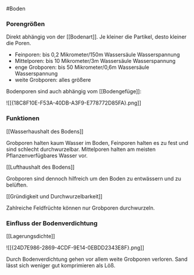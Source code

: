 #Boden

### Porengrößen

Direkt abhängig von der [[Bodenart]]. Je kleiner die Partikel, desto kleiner die Poren.

- Feinporen: bis 0,2 Mikrometer/150m Wassersäule Wasserspannung
- Mittelporen: bis 10 Mikrometer/3m Wassersäule Wasserspannung
- enge Grobporen: bis 50 Mikrometer/0,6m Wassersäule Wasserspannung
- weite Grobporen: alles größere

Bodenporen sind auch abhängig vom [[Bodengefüge]]:

![[{18C8F10E-F53A-40DB-A3F9-E778772D85FA}.png]]

### Funktionen

[[Wasserhaushalt des Bodens]]

Grobporen halten kaum Wasser im Boden, Feinporen halten es zu fest und sind schlecht durchwurzelbar. Mittelporen halten am meisten Pflanzenverfügbares Wasser vor.

[[Lufthaushalt des Bodens]]

Grobporen sind dennoch hilfreich um den Boden zu entwässern und zu belüften. 

[[Gründigkeit und Durchwurzelbarkeit]]

Zahlreiche Feldfrüchte können nur Grobporen durchwurzeln.

### Einfluss der Bodenverdichtung

[[Lagerungsdichte]]

![[{24D7E986-2869-4CDF-9E14-0EBDD2343E8F}.png]]

Durch Bodenverdichtung gehen vor allem weite Grobporen verloren. Sand lässt sich weniger gut komprimieren als Löß.

